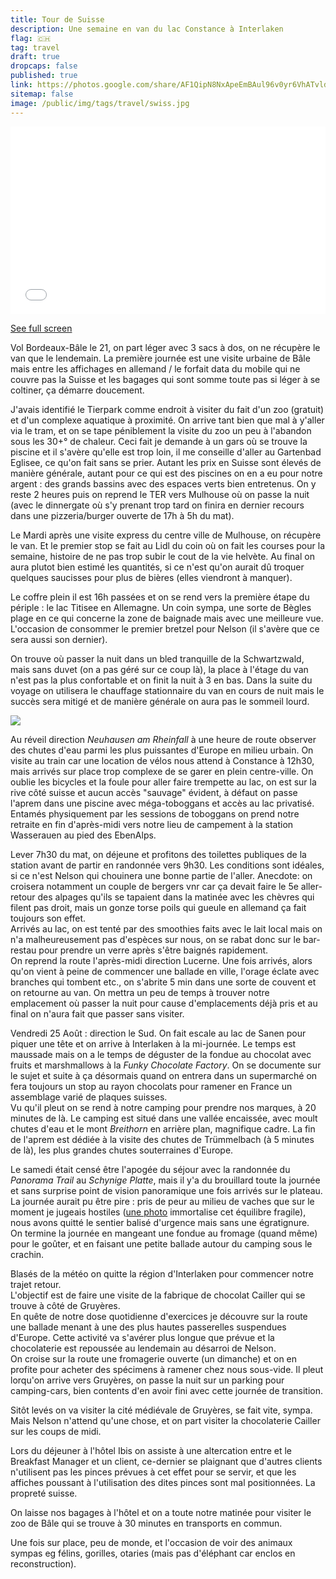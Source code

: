 ```yaml
---
title: Tour de Suisse
description: Une semaine en van du lac Constance à Interlaken
flag: 🇨🇭
tag: travel
draft: true
dropcaps: false
published: true
link: https://photos.google.com/share/AF1QipN8NxApeEmBAul96v0yr6VhATvldbMnzd5TP2E2cQA3wMq-xLSLi81A-pw8Aq257g
sitemap: false
image: /public/img/tags/travel/swiss.jpg
---
```


<iframe width="100%" height="300px" frameborder="0" allowfullscreen allow="geolocation" src="//umap.openstreetmap.fr/en/map/untitled-map_956077?scaleControl=false&miniMap=false&scrollWheelZoom=false&zoomControl=true&allowEdit=false&moreControl=true&searchControl=null&tilelayersControl=null&embedControl=null&datalayersControl=true&onLoadPanel=undefined&captionBar=false&captionMenus=true&datalayers=2938481#9/47.2904/8.3386"></iframe><p><a href="//umap.openstreetmap.fr/en/map/untitled-map_956077?scaleControl=false&miniMap=false&scrollWheelZoom=true&zoomControl=true&allowEdit=false&moreControl=true&searchControl=null&tilelayersControl=null&embedControl=null&datalayersControl=true&onLoadPanel=undefined&captionBar=false&captionMenus=true&datalayers=2938481#9/47.2904/8.3386">See full screen</a></p>

Vol Bordeaux-Bâle le 21, on part léger avec 3 sacs à dos, on ne récupère le van que le lendemain. La première journée est une visite urbaine de Bâle mais entre 
les affichages en allemand / le forfait data du mobile qui ne couvre pas la Suisse et les bagages qui sont somme toute pas si léger à se coltiner, ça démarre doucement.  

J'avais identifié le Tierpark comme endroit à visiter du fait d'un zoo (gratuit) et d'un complexe aquatique à proximité. On arrive tant bien que mal à y'aller via le tram, et on se tape péniblement la visite du zoo un peu à l'abandon sous les 30+° de chaleur. Ceci fait je demande à un gars où se trouve la piscine et il s'avère qu'elle est trop loin, il me conseille d'aller au Gartenbad Eglisee, ce qu'on fait sans se prier. Autant les prix en Suisse sont élevés de manière générale, autant pour ce qui est des piscines on en a eu pour notre argent : des grands bassins avec des espaces verts bien entretenus. On y reste 2 heures puis on
reprend le TER vers Mulhouse où on passe la nuit (avec le dinnergate où s'y prenant trop tard on finira en dernier recours dans une pizzeria/burger ouverte de 17h à 5h du mat).


Le Mardi après une visite express du centre ville de Mulhouse, on récupère le van. 
Et le premier stop se fait au Lidl du coin où on fait les courses pour la semaine, 
histoire de ne pas trop subir le cout de la vie helvète. Au final on aura plutot bien estimé les quantités, si ce n'est qu'on aurait dû troquer quelques saucisses pour plus de bières (elles viendront à manquer).  

Le coffre plein il est 16h passées et on se rend vers la première étape du périple : le lac Titisee en Allemagne. Un coin sympa, une sorte de Bègles plage en ce qui concerne la zone de baignade mais avec une meilleure vue. L'occasion de consommer le premier bretzel pour Nelson (il s'avère que ce sera aussi son dernier).  

On trouve où passer la nuit dans un bled tranquille de la Schwartzwald, mais sans duvet (on a pas géré sur ce coup là), la place à l'étage du van n'est pas la plus 
confortable et on finit la nuit à 3 en bas. Dans la suite du voyage on utilisera le chauffage stationnaire du van en cours de nuit mais le succès sera mitigé et de manière générale on aura pas le sommeil lourd.

![](https://lh3.googleusercontent.com/pw/AIL4fc-fGzz40f0VM6ZKMeSAhBnUgrn-lZsogGKfRTcg858V1NcJAb0thPdyTVdWk_nv9b67TpabanrBCzPgT9n3EymzKrvfNdGomSs-H_HDKVom0ZauNXRjJGQqt6pzoqmfbdtLMwyC52-SCXL85kIVkwRJEA=w1088-h1088-s-no?authuser=0)

Au réveil direction _Neuhausen am Rheinfall_ à une heure de route observer des chutes d'eau parmi les plus puissantes d'Europe en milieu urbain. On visite au train car une location de vélos nous attend à Constance à 12h30, mais arrivés sur place trop complexe de se garer en plein centre-ville. On oublie les bicycles et la foule pour aller faire trempette au lac, on est sur la rive côté suisse et aucun accès "sauvage" évident, à défaut on passe l'aprem dans une piscine avec méga-toboggans et accès au lac privatisé.
Entamés physiquement par les sessions de toboggans on prend notre retraite en fin d'après-midi vers notre lieu de campement à la station Wasserauen au pied des EbenAlps.  

Lever 7h30 du mat, on déjeune et profitons des toilettes publiques de la station avant de partir en randonnée vers 9h30. Les conditions sont idéales, si ce n'est Nelson qui chouinera une bonne partie de l'aller. Anecdote: on croisera notamment un couple de bergers vnr car ça devait faire le 5e aller-retour des alpages qu'ils se tapaient dans la matinée avec les chèvres qui filent pas droit, mais un gonze torse poils qui gueule en allemand ça fait toujours son effet.  
Arrivés au lac, on est tenté par des smoothies faits avec le lait local mais on n'a malheureusement pas d'espèces sur nous, on se rabat donc sur le bar-restau pour prendre un verre après s'être baignés rapidement.  
On reprend la route l'après-midi direction Lucerne. Une fois arrivés, alors qu'on vient à peine de commencer une ballade en ville, l'orage éclate avec branches qui tombent etc., on s'abrite 5 min dans une sorte de couvent et on retourne au van. On mettra un peu de temps à trouver notre emplacement où passer la nuit pour cause d'emplacements déjà pris et au final on n'aura fait que passer sans visiter.

Vendredi 25 Août : direction le Sud. On fait escale au lac de Sanen pour piquer une tête et on arrive à Interlaken à la mi-journée. Le temps est maussade mais on a le temps de déguster de la fondue au chocolat avec fruits et marshmallows à la _Funky Chocolate Factory_. On se documente sur le sujet et suite à ça désormais quand on entrera dans un supermarché on fera toujours un stop au rayon chocolats pour ramener en France un assemblage varié de plaques suisses.  
Vu qu'il pleut on se rend à notre camping pour prendre nos marques, à 20 minutes de là. Le camping est situé dans une vallée encaissée, avec moult chutes d'eau et le mont _Breithorn_ en arrière plan, magnifique cadre. La fin de l'aprem est dédiée à la visite des chutes de Trümmelbach (à 5 minutes de là), les plus grandes chutes souterraines d'Europe.  

Le samedi était censé être l'apogée du séjour avec la randonnée du _Panorama Trail_ au _Schynige Platte_, mais il y'a du brouillard toute la journée et sans surprise point de vision panoramique une fois arrivés sur le plateau. La journée aurait pu être pire : pris de peur au milieu de vaches que sur le moment je jugeais hostiles ([une photo](https://lh3.googleusercontent.com/pw/ADCreHc8HzLdQm_f2CY43_Yje7YfAB2k8OaNWGxY-8IOEXe0Cnhq4uikDPo3-DSmhMz0UO_N0Uaxxyey9oNVJVaCMBpA3NtWgDo-BRqLNdim_vOlwOzjWZp2dsocIZL8N23BNvGgjilpScqN7cOjsom6jW1f4g=w794-h1059-s-no?authuser=0) immortalise cet équilibre fragile), nous avons quitté le sentier balisé d'urgence mais sans une égratignure.  
On termine la journée en mangeant une fondue au fromage (quand même) pour le goûter, et en faisant une petite ballade autour du camping sous le crachin.

Blasés de la météo on quitte la région d'Interlaken pour commencer notre trajet retour.  
L'objectif est de faire une visite de la fabrique de chocolat Cailler qui se trouve à côté de Gruyères.  
En quête de notre dose quotidienne d'exercices je découvre sur la route une ballade menant à une des plus hautes passerelles suspendues d'Europe. Cette activité va s'avérer plus longue que prévue et la chocolaterie est repoussée au lendemain au désarroi de Nelson.    
On croise sur la route une fromagerie ouverte (un dimanche) et on en profite pour acheter des spécimens à ramener chez nous sous-vide.
Il pleut lorqu'on arrive vers Gruyères, on passe la nuit sur un parking pour camping-cars, bien contents d'en avoir fini avec cette journée de transition.

Sitôt levés on va visiter la cité médiévale de Gruyères, se fait vite, sympa. Mais Nelson n'attend qu'une chose, et on part visiter la chocolaterie Cailler sur les coups de midi.

Lors du déjeuner à l'hôtel Ibis on assiste à une altercation entre et
le Breakfast Manager et un client, ce-dernier se plaignant que d'autres clients
n'utilisent pas les pinces prévues à cet effet pour se servir, et que les affiches 
poussant à l'utilisation des dites pinces sont mal positionnées. La propreté suisse.

On laisse nos bagages à l'hôtel et on a toute notre matinée pour visiter le zoo de Bâle qui se trouve à 30 minutes en transports en commun.  

Une fois sur place, peu de monde, et l'occasion de voir des animaux sympas eg félins, gorilles, otaries (mais pas d'éléphant car enclos en reconstruction).

